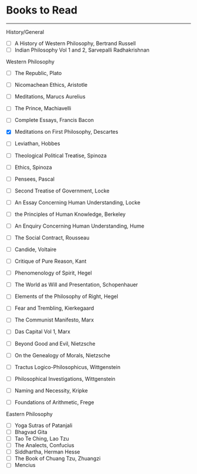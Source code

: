# Books to Read
-----

History/General

- [ ] A History of Western Philosophy, Bertrand Russell
- [ ] Indian Philosophy Vol 1 and 2, Sarvepalli Radhakrishnan

Western Philosophy
- [ ] The Republic, Plato
- [ ] Nicomachean Ethics, Aristotle
- [ ] Meditations, Marucs Aurelius
- [ ] The Prince, Machiavelli
- [ ] Complete Essays, Francis Bacon
- [x] Meditations on First Philosophy, Descartes
- [ ] Leviathan, Hobbes
- [ ] Theological Political Treatise, Spinoza
- [ ] Ethics, Spinoza
- [ ] Pensees, Pascal
- [ ] Second Treatise of Government, Locke
- [ ] An Essay Concerning Human Understanding, Locke
- [ ] the Principles of Human Knowledge, Berkeley
- [ ] An Enquiry Concerning Human Understanding, Hume
- [ ] The Social Contract, Rousseau
- [ ] Candide, Voltaire
- [ ] Critique of Pure Reason, Kant
- [ ] Phenomenology of Spirit, Hegel
- [ ] The World as Will and Presentation, Schopenhauer
- [ ] Elements of the Philosophy of Right, Hegel
- [ ] Fear and Trembling, Kierkegaard
- [ ] The Communist Manifesto, Marx
- [ ] Das Capital Vol 1, Marx
- [ ] Beyond Good and Evil, Nietzsche
- [ ] On the Genealogy of Morals, Nietzsche
- [ ] Tractus Logico-Philosophicus, Wittgenstein
- [ ] Philosophical Investigations, Wittgenstein
- [ ] Naming and Necessity, Kripke
- [ ] Foundations of Arithmetic, Frege


Eastern Philosophy

- [ ] Yoga Sutras of Patanjali
- [ ] Bhagvad Gita
- [ ] Tao Te Ching, Lao Tzu
- [ ] The Analects, Confucius
- [ ] Siddhartha, Herman Hesse
- [ ] The Book of Chuang Tzu, Zhuangzi
- [ ] Mencius
